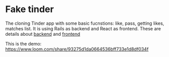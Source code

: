 # Fake tinder

The cloning Tinder app with some basic fucnstions: like, pass, getting likes, matches list. It is using Rails as backend and React as frontend. These are details about [backend](https://github.com/hiendinhngoc/fake-tinder/tree/main/backend) and [frontend](https://github.com/hiendinhngoc/fake-tinder/tree/main/frontend) 

This is the demo:
https://www.loom.com/share/93275d1da0664536bff733e1d8df034f
